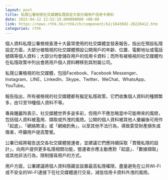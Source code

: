 ```yaml
---
layout: post
title: 私隱公署檢視社交媒體私隱設定大部分儲用戶信用卡資料
date: 2022-04-12 12:52:19.000000000 +08:00
link: https://news.rthk.hk/rthk/ch/component/k2/1643602-20220412.htm
categories: rthk
---
```


個人資料私隱公署檢視香港十大最常使用的社交媒體並發表報告，指出在預設私隱設定方面，大部分被檢視的社交媒體預設公開用戶的年齡、位置、電郵地址或電話號碼等個人資料；大部分均會儲存用戶的信用卡資料；而所有被檢視的社交媒體均在私隱政策中列出會將用戶個人資料轉移到其附屬公司。

私隱公署檢視的社交媒體，包括Facebook、Facebook Messenger、Instagram、LINE、LinkedIn、Skype、Twitter、WeChat、WhatsApp、YouTube。

報告指出，所有被檢視的社交媒體都有擬定私隱政策，它們收集個人資料的種類繁多，由12至19種個人資料不等。

專員鍾麗玲表示，社交媒體世界多姿多彩，但用戶不應忽略當中可能帶來的風險，包括個人資料被濫用、擷取或外洩的風險。公開的個人資料被其他人彙編後可用作「起底」、「網絡欺凌」或「網絡釣魚」，以至其他不法行為，導致蒙受財產損失或傷害，呼籲用戶提高警覺。

公署已經將報告送交各社交媒體營運者，並建議它們應持續採取「貫徹私隱的設計」，向用戶提供更多私隱相關功能，營運者亦應主動應對「起底」、「數據擷取」或其他非法行為，限制搜尋用戶的方式。

用戶方面，公署建議將個人資料隱藏並設置最高私隱權限，盡量避免在公共Wi-Fi或不安全的Wi-Fi連接下在社交媒體進行交易，減低信用卡資料外洩的風險。
